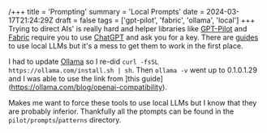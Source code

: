 /+++
title = 'Prompting'
summary = 'Local Prompts'
date = 2024-03-17T21:24:29Z
draft = false
tags = ['gpt-pilot', 'fabric', 'ollama', 'local']
+++
Trying to direct AIs' is really hard and helper libraries like [GPT-Pilot](https://github.com/Pythagora-io/gpt-pilot) and [Fabric](https://github.com/danielmiessler/fabric) require you to use [ChatGPT](https://chat.openai.com/auth/login) and ask you for a key. There are [guides](https://knasmueller.net/running-fabric-locally-with-ollama) to use local LLMs but it's a mess to get them to work in the first place.

I had to update [Ollama](https://github.com/ollama/ollama) so I re-did `curl -fsSL https://ollama.com/install.sh | sh`. Then `ollama -v` went up to 0.1.0.1.29 and I was able to use the link from ]this guide](https://ollama.com/blog/openai-compatibility).

Makes me want to force these tools to use local LLMs but I know that they are probably inferior.
Thankfully all the ptompts can be found in the `pilot/prompts`/`patterns` directory.
